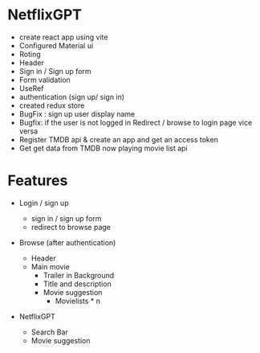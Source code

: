 # NetflixGPT

- create react app using vite
- Configured Material ui
- Roting
- Header
- Sign in / Sign up form
- Form validation
- UseRef
- authentication (sign up/ sign in)
- created redux store
- BugFix : sign up user display name
- Bugfix: if the user is not logged in Redirect / browse to login page vice versa
- Register TMDB api & create an app and get an access token
- Get get data from TMDB now playing movie list api 

# Features

- Login / sign up 
    - sign in / sign up form 
    - redirect to browse page 
- Browse (after authentication)
    - Header
    - Main movie
        - Trailer in Background
        - Title and description
        - Movie suggestion
            - Movielists * n

- NetflixGPT
    - Search Bar
    - Movie suggestion
